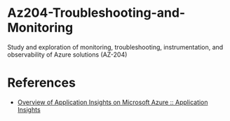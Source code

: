 # Az204-Troubleshooting-and-Monitoring
Study and exploration of monitoring, troubleshooting, instrumentation, and observability of Azure solutions (AZ-204)

# References

- [Overview of Application Insights on Microsoft Azure :: Application Insights](https://www.youtube.com/playlist?list=PL4z_hOgrhWyCCSQQhaka9MO3hswfFUFeq)